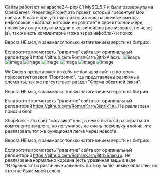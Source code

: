 Сайты работают на apache2.4-php 8.1 MySQL5.7 и были развернуты на OpenServer.
PresentingProject это проект, который презентует мои навыки. В сайте присутствуют авторизация, различные выводы инфоблоков и каталог, который не работает в своей полной мере, поскольку отсутствуют модули с корзиной(она реализована, но через js), так же есть комментарии (тоже через инфоблок) и поиск.

Верста НЕ моя, я занимался только натягиванием версти на битрикс. 

Если хотите посмотреть "развитие" сайта вот оригинальный репозиторий https://github.com/RomanKarn/BitrixAjax.ru. 
![image](https://github.com/RomanKarn/1CBitrix/assets/107531605/b6acf8e5-9fee-44ae-89a4-521294cfbe9c)
![image](https://github.com/RomanKarn/1CBitrix/assets/107531605/a1a11b78-7081-453d-be88-26a6089b0f47)
![image](https://github.com/RomanKarn/1CBitrix/assets/107531605/2372a5ba-e1e6-4543-a35e-9d4531dc542c)
![image](https://github.com/RomanKarn/1CBitrix/assets/107531605/43e7728c-c471-4c62-b198-d93a77de53a2)
![image](https://github.com/RomanKarn/1CBitrix/assets/107531605/f2b4080b-c8d5-49fc-acf2-5823bdebb618)
![image](https://github.com/RomanKarn/1CBitrix/assets/107531605/0645f591-7356-44b9-96b3-618771ab6406)
![image](https://github.com/RomanKarn/1CBitrix/assets/107531605/3a17c490-2cb9-41f9-b356-58a3baf2dd6b)



WeCoders представляет из себя не большой сайт на котором присоветует раздел "Портфолио", где представлены различные элементы, так же присутствует раздел "Форма обратной связи".

Верста НЕ моя, я занимался только натягиванием версти на битрикс. 

Если хотите посмотреть "развитие" сайта вот оригинальный репозиторий https://github.com/RomanKarn/Bistrix1.ru. 
Не реализован поиск и блог. 



ShopBook - это сайт "магазина" книг, в нем я пытался разобраться в компоненте каталога, но получилось не очень поскольку я понял, что реализовать тот же функционал легче через новости. 

Верста НЕ моя, я занимался только натягиванием версти на битрикс. 

Если хотите посмотреть "развитие" сайта вот оригинальный репозиторий https://github.com/RomanKarn/BitrixShop.ru. 
Не реализована нормально корзина (есть урезанная вещь в виде "Избранного") и различные элементы по типу включаемых областей, но это и не было моей целью.
